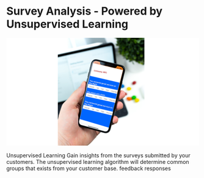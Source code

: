 # Survey Analysis - Powered by Unsupervised Learning

![test](https://github.com/VirajVaitha123/Survey-Analysis---Powered-by-Unsupervised-Learning/blob/master/Images/test.png)


Unsupervised Learning
Gain insights from the surveys submitted by your customers. The unsupervised learning algorithm will determine common groups that exists from your customer base. feedback responses

